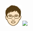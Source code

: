 <img src="../icons/yasutake-smile-speak.png" class="noshadow yasutake-face">
<img src="../../icons/yasutake-smile-speak.png" class="noshadow yasutake-face">
